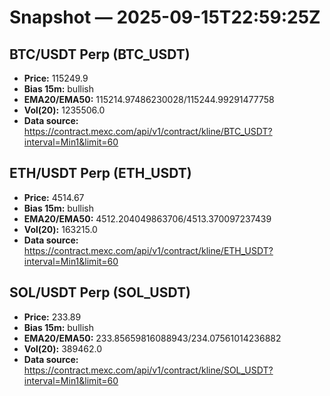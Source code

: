 # Snapshot — 2025-09-15T22:59:25Z

## BTC/USDT Perp (BTC_USDT)
- **Price:** 115249.9
- **Bias 15m:** bullish
- **EMA20/EMA50:** 115214.97486230028/115244.99291477758
- **Vol(20):** 1235506.0
- **Data source:** https://contract.mexc.com/api/v1/contract/kline/BTC_USDT?interval=Min1&limit=60

## ETH/USDT Perp (ETH_USDT)
- **Price:** 4514.67
- **Bias 15m:** bullish
- **EMA20/EMA50:** 4512.204049863706/4513.370097237439
- **Vol(20):** 163215.0
- **Data source:** https://contract.mexc.com/api/v1/contract/kline/ETH_USDT?interval=Min1&limit=60

## SOL/USDT Perp (SOL_USDT)
- **Price:** 233.89
- **Bias 15m:** bullish
- **EMA20/EMA50:** 233.85659816088943/234.07561014236882
- **Vol(20):** 389462.0
- **Data source:** https://contract.mexc.com/api/v1/contract/kline/SOL_USDT?interval=Min1&limit=60

